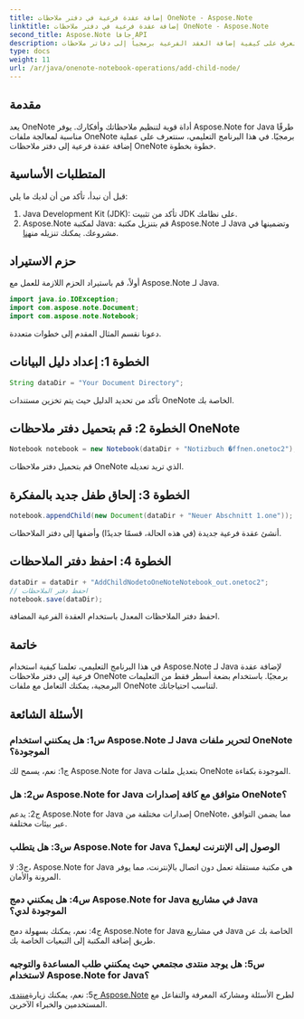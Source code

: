 ```yaml
---
title: إضافة عقدة فرعية في دفتر ملاحظات OneNote - Aspose.Note
linktitle: إضافة عقدة فرعية في دفتر ملاحظات OneNote - Aspose.Note
second_title: Aspose.Note جافا API
description: تعرف على كيفية إضافة العقد الفرعية برمجياً إلى دفاتر ملاحظات OneNote باستخدام Aspose.Note لـ Java. تحسين تنظيم الملاحظات الخاصة بك دون عناء.
type: docs
weight: 11
url: /ar/java/onenote-notebook-operations/add-child-node/
---
```

## مقدمة

يعد OneNote أداة قوية لتنظيم ملاحظاتك وأفكارك. يوفر Aspose.Note for Java طرقًا مناسبة لمعالجة ملفات OneNote برمجيًا. في هذا البرنامج التعليمي، سنتعرف على عملية إضافة عقدة فرعية إلى دفتر ملاحظات OneNote خطوة بخطوة.

## المتطلبات الأساسية

قبل أن نبدأ، تأكد من أن لديك ما يلي:

1. Java Development Kit (JDK): تأكد من تثبيت JDK على نظامك.
2.  Aspose.Note لمكتبة Java: قم بتنزيل مكتبة Aspose.Note لـ Java وتضمينها في مشروعك. يمكنك تنزيله من[هنا](https://releases.aspose.com/note/java/).

## حزم الاستيراد

أولاً، قم باستيراد الحزم اللازمة للعمل مع Aspose.Note لـ Java.

```java
import java.io.IOException;
import com.aspose.note.Document;
import com.aspose.note.Notebook;
```

دعونا نقسم المثال المقدم إلى خطوات متعددة.

## الخطوة 1: إعداد دليل البيانات

```java
String dataDir = "Your Document Directory";
```

تأكد من تحديد الدليل حيث يتم تخزين مستندات OneNote الخاصة بك.

## الخطوة 2: قم بتحميل دفتر ملاحظات OneNote

```java
Notebook notebook = new Notebook(dataDir + "Notizbuch �ffnen.onetoc2");
```

قم بتحميل دفتر ملاحظات OneNote الذي تريد تعديله.

## الخطوة 3: إلحاق طفل جديد بالمفكرة

```java
notebook.appendChild(new Document(dataDir + "Neuer Abschnitt 1.one"));
```

أنشئ عقدة فرعية جديدة (في هذه الحالة، قسمًا جديدًا) وأضفها إلى دفتر الملاحظات.

## الخطوة 4: احفظ دفتر الملاحظات

```java
dataDir = dataDir + "AddChildNodetoOneNoteNotebook_out.onetoc2";
// احفظ دفتر الملاحظات
notebook.save(dataDir);
```

احفظ دفتر الملاحظات المعدل باستخدام العقدة الفرعية المضافة.

## خاتمة

في هذا البرنامج التعليمي، تعلمنا كيفية استخدام Aspose.Note لـ Java لإضافة عقدة فرعية إلى دفتر ملاحظات OneNote برمجيًا. باستخدام بضعة أسطر فقط من التعليمات البرمجية، يمكنك التعامل مع ملفات OneNote لتناسب احتياجاتك.

## الأسئلة الشائعة

### س1: هل يمكنني استخدام Aspose.Note لـ Java لتحرير ملفات OneNote الموجودة؟

ج1: نعم، يسمح لك Aspose.Note for Java بتعديل ملفات OneNote الموجودة بكفاءة.

### س2: هل Aspose.Note for Java متوافق مع كافة إصدارات OneNote؟

ج2: يدعم Aspose.Note for Java إصدارات مختلفة من OneNote، مما يضمن التوافق عبر بيئات مختلفة.

### س3: هل يتطلب Aspose.Note for Java الوصول إلى الإنترنت ليعمل؟

ج3: لا، Aspose.Note for Java هي مكتبة مستقلة تعمل دون اتصال بالإنترنت، مما يوفر المرونة والأمان.

### س4: هل يمكنني دمج Aspose.Note for Java في مشاريع Java الموجودة لدي؟

ج4: نعم، يمكنك بسهولة دمج Aspose.Note for Java في مشاريع Java الخاصة بك عن طريق إضافة المكتبة إلى التبعيات الخاصة بك.

### س5: هل يوجد منتدى مجتمعي حيث يمكنني طلب المساعدة والتوجيه لاستخدام Aspose.Note for Java؟

 ج5: نعم، يمكنك زيارة[منتدى Aspose.Note](https://forum.aspose.com/c/note/28) لطرح الأسئلة ومشاركة المعرفة والتفاعل مع المستخدمين والخبراء الآخرين.